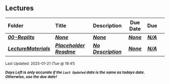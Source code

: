 ## Lectures

| Folder | Title | Description | Due Date | Due |  |
|:------|:------|:------|:-----:|:-----:|-----|
| ***<a href="https://github.com/rugbyprof/5243-Algorithms/tree/master/Lectures/00-Replits">00-Replits</a>*** | ***<a href="https://github.com/rugbyprof/5243-Algorithms/tree/master/Lectures/00-Replits">None</a>*** | ***<a href="https://github.com/rugbyprof/5243-Algorithms/tree/master/Lectures/00-Replits">None</a>*** | ***<a href="https://github.com/rugbyprof/5243-Algorithms/tree/master/Lectures/00-Replits">None</a>*** | ***<a href="https://github.com/rugbyprof/5243-Algorithms/tree/master/Lectures/00-Replits">N/A</a>*** |  |
| ***<a href="https://github.com/rugbyprof/5243-Algorithms/tree/master/Lectures/LectureMaterials">LectureMaterials</a>*** | ***<a href="https://github.com/rugbyprof/5243-Algorithms/tree/master/Lectures/LectureMaterials"> Placeholder Readme </a>*** | ***<a href="https://github.com/rugbyprof/5243-Algorithms/tree/master/Lectures/LectureMaterials"> No Description</a>*** | ***<a href="https://github.com/rugbyprof/5243-Algorithms/tree/master/Lectures/LectureMaterials">None</a>*** | ***<a href="https://github.com/rugbyprof/5243-Algorithms/tree/master/Lectures/LectureMaterials">N/A</a>*** |  |

<sup>Last Updated: 2025-01-21 (Tue @ 19:41)</sup> 

<sup>***Days Left is only accurate if the `Last Updated` date is the same as todays date. Otherwise, use the due date!***</sup> 